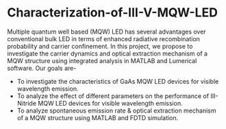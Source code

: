 # Characterization-of-III-V-MQW-LED

Multiple quantum well based (MQW) LED has several advantages over conventional bulk LED
in terms of enhanced radiative recombination probability and carrier confinement. In this project,
we propose to investigate the carrier dynamics and optical extraction mechanism of a MQW
structure using integrated analysis in MATLAB and Lumerical software. Our goals are-

- To investigate the characteristics of GaAs MQW LED devices for visible wavelength
emission.
- To analyze the effect of different parameters on the performance of III-Nitride MQW LED
devices for visible wavelength emission.
- To analyze spontaneous emission rate & optical extraction mechanism of a MQW
structure using MATLAB and FDTD simulation.
